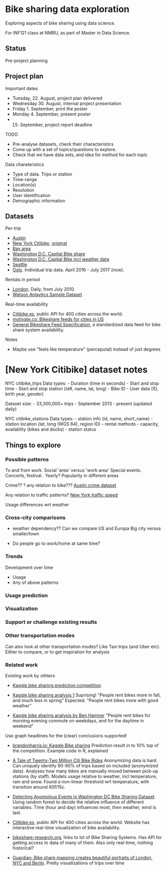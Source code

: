 # Bike sharing data exploration

Exploring aspects of bike sharing using data science.

For INF121 class at NMBU, as part of Master in Data Science.

## Status

Pre-project planning

## Project plan

Important dates

* Tuesday, 22. August, project plan delivered
* Wednesday 30. August, internal project presentation
* Friday 1. September, print the poster
* Monday 4. September, present poster
* 15. September, project report deadline

TODO

* Pre-analyse datasets, check their characteristics
* Come up with a set of topics/questions to explore.
* Check that we have data sets, and idea for method for each topic

Data charateristics

* Type of data. Trips or station
* Time-range
* Location(s)
* Resolution
* User identification
* Demographic information


## Datasets

Per-trip

* [Austin](https://www.kaggle.com/jboysen/austin-bike)
* [New York Citibike](https://cloud.google.com/bigquery/public-data/nyc-citi-bike), [original](https://www.citibikenyc.com/system-data)
* [Bay area](https://cloud.google.com/bigquery/public-data/bay-bike-share)
* [Washington D.C. Capital Bike share](https://www.capitalbikeshare.com/system-data)
* [Washington D.C, Capital Bike incl weather data](https://archive.ics.uci.edu/ml/datasets/bike+sharing+dataset)
* [Seattle](https://www.kaggle.com/pronto/cycle-share-dataset)
* [Oslo](https://developer.oslobysykkel.no/data). Individual trip data. April 2016 - July 2017 (now).

Rentals in period

* [London](https://data.london.gov.uk/dataset/number-bicycle-hires). Daily, from July 2010.
* [Watson Anlaytics Sample Dataset](https://www.ibm.com/communities/analytics/watson-analytics-blog/operations-dem-planning_-bikeshare/)

Real-time availability

* [Citibike.es](https://citybik.es/), public API for 400 cities across the world.
* [motivate.co: Bikeshare feeds for cities in US](https://www.motivateco.com/use-our-data/)
* [General Bikeshare Feed Specification](https://github.com/NABSA/gbfs), a standardized data feed for bike share system availability.

Notes

* Maybe use "feels like temperature" (perceputal) instead of just degrees

# [New York Citibike] dataset notes
NYC citibike_trips
  Data types:
    - Duration (time in seconds)
    - Start and stop time
    - Start and stop station (id#, name, lat, long)
    - Bike ID
    - User data (ID, birth year, gender)
    
  Dataset size:
    - 33,300,000+ trips
    - September 2013 - present (updated daily)
    
NYC citibike_stations
  Data types:
    - station info (id, name, short_name)
    - station location (lat, long (WGS 84), region ID)
    - rental methods
    - capacity, availablity (bikes and docks)
    - station status

## Things to explore

### Possible patterns

To and from work.
Social 'area' versus 'work area'
Special events. Concerts, festival . Yearly?
Popularity in different areas

Crime?? ? any relation to bike???
[Austin crime dataset](https://www.kaggle.com/jboysen/austin-crime)

Any relation to traffic patterns?
[New York traffic speed](https://www.kaggle.com/crailtap/nyc-real-time-traffic-speed-data-feed)

Usage differences wrt weather

### Cross-city comparisons

* weather dependency??
Can we compare US and Europa
Big city versus smaller/town

* Do people go to work/home at same time?

### Trends
Development over time

* Usage
* Any of above patterns

### Usage prediction

### Visualization

### Support or challenge existing results

### Other transportation modes

Can also look at other transportation modes?
Like Taxi trips (and Uber etc).
Either to compare, or to get inspiration for analysis

### Related work
Existing work by othters

* [Kaggle bike sharing prediction competition](https://www.kaggle.com/c/bike-sharing-demand)

* [Kaggle bike sharing analysis 1](https://www.kaggle.com/h19881812/data-vizualization/comments/code)
Suprising! "People rent bikes more in fall, and much less in spring"
Expected. "People rent bikes more with good weather"

* [Kaggle bike sharing analysis by Ben Hamner](https://www.kaggle.com/benhamner/bike-rentals-by-time/comments/code)
"People rent bikes for morning evening commute on weekdays,
and for the daytime in weekend"

Use graph headlines for the (clear) conclusions supported!

* [brandonharris.io: Kaggle Bike sharing](http://brandonharris.io/kaggle-bike-sharing)
Prediction result in to 10% top of the competition. Example code in R, explained

* [A Tale of Twenty-Two Million Citi Bike Rides](http://toddwschneider.com/posts/a-tale-of-twenty-two-million-citi-bikes-analyzing-the-nyc-bike-share-system/)
Anonymizing data is hard. Can uniquely identify 80-90% of trips based on included (anonymized data).
Analyses how many bikes are manually moved between pick-up stations (by staff).
Models usage relative to weather, incl temperature, rain and snow. Found a non-linear threshold wrt temperature, with transition around 60f/15c.

* [Detecting Anomolous Events in Washington DC Bike Sharing Dataset](http://blog.nycdatascience.com/student-works/detecting-anomolous-events-in-washington-dc-bike-sharing-dataset/).
Using random forest to decide the relative influence of different variables. Time (hour and day) influences most, then weather, wind is last.

* [Citibike.es](https://citybik.es/), public API for 400 cities across the world.
Website has interactive real-time visualization of bike availability.

* [bikeshare-research.org](https://bikeshare-research.org/), links to lot of Bike Sharing Systems.
Has API for getting access to data of many of them. Also only real-time, nothing historical?

* [Guardian: Bike share mapping creates beautiful portraits of London, NYC and Berlin](https://www.theguardian.com/cities/2016/aug/09/bike-share-mapping-gps-data-interactive-london-nyc-berlin-cf-city-flows). Pretty visualizations of trips over time

